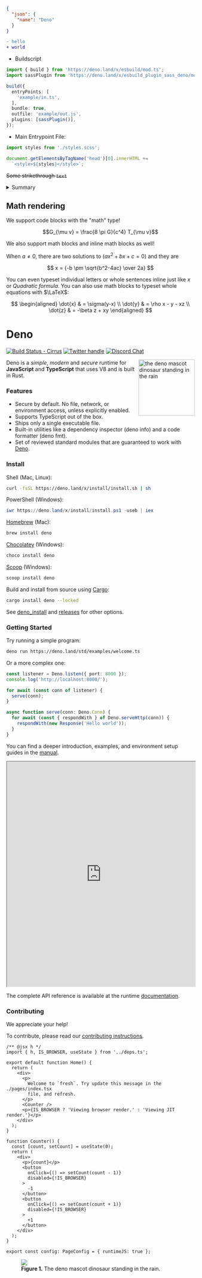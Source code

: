 ```JSON
{
  "json": {
    "name": "Deno"
  }
}
```

```diff
- hello
+ world
```

- Buildscript

```ts
import { build } from 'https://deno.land/x/esbuild/mod.ts';
import sassPlugin from 'https://deno.land/x/esbuild_plugin_sass_deno/mod.ts';

build({
  entryPoints: [
    'example/in.ts',
  ],
  bundle: true,
  outfile: 'example/out.js',
  plugins: [sassPlugin()],
});
```

- Main Entrypoint File:

```ts
import styles from './styles.scss';

document.getElementsByTagName('head')[0].innerHTML +=
  `<style>${styles}</style>`;
```

~~Some strikethrough `text`~~

<details>
  <summary>Summary</summary>
  <p>Some Details

**even more details**

</p>
</details>

## Math rendering

We support code blocks with the "math" type!

```math
G_{\mu v} = \frac{8 \pi G}{c^4} T_{\mu v}
```

We also support math blocks and inline math blocks as well!

When $a \ne 0$, there are two solutions to $(ax^2 + bx + c = 0)$ and they are

$$ x = {-b \pm \sqrt{b^2-4ac} \over 2a} $$

You can even typeset individual letters or whole sentences inline just like $x$
or $Quadratic \; formula$. You can also use math blocks to typeset whole
equations with $\LaTeX$:

$$ \begin{aligned} \dot{x} & = \sigma(y-x) \\ \dot{y} & = \rho x - y - xz \\
\dot{z} & = -\beta z + xy \end{aligned} $$

# Deno

[![Build Status - Cirrus][]][Build status] [![Twitter handle][]][Twitter badge]
[![Discord Chat](https://img.shields.io/discord/684898665143206084?logo=discord&style=social)](https://discord.gg/deno)

<img align="right" src="https://deno.land/logo.svg" height="150px" alt="the deno mascot dinosaur standing in the rain">

Deno is a _simple_, _modern_ and _secure_ runtime for **JavaScript** and
**TypeScript** that uses V8 and is built in Rust.

### Features

- Secure by default. No file, network, or environment access, unless explicitly
  enabled.
- Supports TypeScript out of the box.
- Ships only a single executable file.
- Built-in utilities like a dependency inspector (deno info) and a code
  formatter (deno fmt).
- Set of reviewed standard modules that are guaranteed to work with
  [Deno](https://deno.land/std/).

### Install

Shell (Mac, Linux):

```sh
curl -fsSL https://deno.land/x/install/install.sh | sh
```

PowerShell (Windows):

```powershell
iwr https://deno.land/x/install/install.ps1 -useb | iex
```

[Homebrew](https://formulae.brew.sh/formula/deno) (Mac):

```sh
brew install deno
```

[Chocolatey](https://chocolatey.org/packages/deno) (Windows):

```powershell
choco install deno
```

[Scoop](https://scoop.sh/) (Windows):

```powershell
scoop install deno
```

Build and install from source using [Cargo](https://crates.io/crates/deno):

```sh
cargo install deno --locked
```

See
[deno_install](https://github.com/denoland/deno_install/blob/master/README.md)
and [releases](https://github.com/denoland/deno/releases) for other options.

### Getting Started

Try running a simple program:

```sh
deno run https://deno.land/std/examples/welcome.ts
```

Or a more complex one:

```ts
const listener = Deno.listen({ port: 8000 });
console.log('http://localhost:8000/');

for await (const conn of listener) {
  serve(conn);
}

async function serve(conn: Deno.Conn) {
  for await (const { respondWith } of Deno.serveHttp(conn)) {
    respondWith(new Response('Hello world'));
  }
}
```

You can find a deeper introduction, examples, and environment setup guides in
the [manual](https://deno.land/manual).

<iframe width="100%" height="600" src="https://embed.deno.com/playground/urlpattern?layout=both"></iframe>

The complete API reference is available at the runtime
[documentation](https://doc.deno.land).

### Contributing

We appreciate your help!

To contribute, please read our
[contributing instructions](https://deno.land/manual/contributing).

[Build Status - Cirrus]: https://github.com/denoland/deno/workflows/ci/badge.svg?branch=main&event=push
[Build status]: https://github.com/denoland/deno/actions
[Twitter badge]: https://twitter.com/intent/follow?screen_name=deno_land
[Twitter handle]: https://img.shields.io/twitter/follow/deno_land.svg?style=social&label=Follow

```tsx
/** @jsx h */
import { h, IS_BROWSER, useState } from '../deps.ts';

export default function Home() {
  return (
    <div>
      <p>
        Welcome to `fresh`. Try update this message in the ./pages/index.tsx
        file, and refresh.
      </p>
      <Counter />
      <p>{IS_BROWSER ? 'Viewing browser render.' : 'Viewing JIT render.'}</p>
    </div>
  );
}

function Counter() {
  const [count, setCount] = useState(0);
  return (
    <div>
      <p>{count}</p>
      <button
        onClick={() => setCount(count - 1)}
        disabled={!IS_BROWSER}
      >
        -1
      </button>
      <button
        onClick={() => setCount(count + 1)}
        disabled={!IS_BROWSER}
      >
        +1
      </button>
    </div>
  );
}

export const config: PageConfig = { runtimeJS: true };
```

<figure>
  <img src="https://deno.land/logo.svg" />
  <figcaption><b>Figure 1.</b> The deno mascot dinosaur standing in the rain.</figcaption>
</figure>
